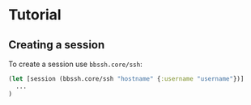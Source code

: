 # Tutorial

## Creating a session

To create a session use `bbssh.core/ssh`:

```clojure
(let [session (bbssh.core/ssh "hostname" {:username "username"})]
  ...
)
```
